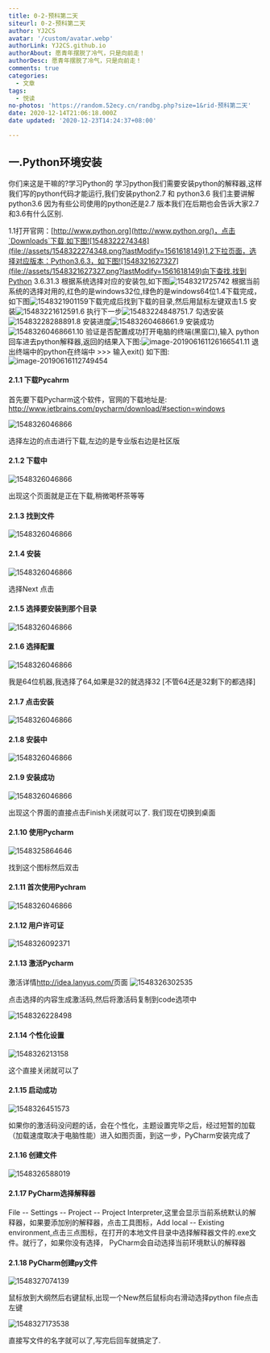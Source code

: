 ```yaml
---
title: 0-2-预科第二天
siteurl: 0-2-预科第二天
author: YJ2CS
avatar: '/custom/avatar.webp'
authorLink: YJ2CS.github.io
authorAbout: 愿青年摆脱了冷气，只是向前走！
authorDesc: 愿青年摆脱了冷气，只是向前走！
comments: true
categories:
  - 文章
tags:
  - 悦读
no-photos: 'https://random.52ecy.cn/randbg.php?size=1&rid-预科第二天'
date: 2020-12-14T21:06:18.000Z
date updated: '2020-12-23T14:24:37+08:00'

---
```


## 一.Python环境安装

你们来这是干嘛的?学习Python的 学习python我们需要安装python的解释器,这样我们写的python代码才能运行,我们安装python2.7 和 python3.6 我们主要讲解python3.6 因为有些公司使用的python还是2.7 版本我们在后期也会告诉大家2.7和3.6有什么区别.

1.1打开官网：[http://www.python.org](http://www.python.org/)，点击`Downloads`下载,如下图![1548322274348](file://assets/1548322274348.png?lastModify=1561618149)1.2下拉页面，选择对应版本：Python3.6.3，如下图![1548321627327](file://assets/1548321627327.png?lastModify=1561618149)向下查找,找到Python 3.6.31.3  根据系统选择对应的安装包,如下图![1548321725742](file://assets/1548321725742.png?lastModify=1561618149) 根据当前系统的选择对用的,红色的是windows32位,绿色的是windows64位1.4下载完成，如下图![1548321901159](file://assets/1548321901159.png?lastModify=1561618149)下载完成后找到下载的目录,然后用鼠标左键双击1.5 安装![1548322161259](file://assets/1548322161259.png?lastModify=1561618149)1.6 执行下一步![1548322484875](file://assets/1548322484875.png?lastModify=1561618149)1.7 勾选安装![1548322828889](file://assets/1548322828889.png?lastModify=1561618149)1.8 安装进度![1548326046866](1548322874729.png)1.9 安装成功![1548326046866](file://assets/1548322916218.png?lastModify=1561618149)1.10 验证是否配置成功打开电脑的终端(黑窗口),输入 python回车进去python解释器,返回的结果入下图:![image-20190616112616654](file://assets/image-20190616112616654.png?lastModify=1561618149)1.11 退出终端中的python在终端中 >>> 输入exit() 如下图:![image-20190616112749454](file://assets/image-20190616112749454.png?lastModify=1561618149)

#### 2.1.1 下载Pycahrm

首先要下载Pycharm这个软件，官网的下载地址是: <http://www.jetbrains.com/pycharm/download/#section=windows>

![1548326046866](1548323345533.png)

选择左边的点击进行下载,左边的是专业版右边是社区版

#### 2.1.2 下载中

![1548326046866](1548323468359.png)

出现这个页面就是正在下载,稍微喝杯茶等等

#### 2.1.3 找到文件

![1548326046866](1548323549172.png)

#### 2.1.4 安装

![1548326046866](1548323670347.png)

选择Next 点击

#### 2.1.5 选择要安装到那个目录

![1548326046866](1548323759816.png)

#### 2.1.6 选择配置

![1548326046866](1548323826105.png)

我是64位机器,我选择了64,如果是32的就选择32 [不管64还是32剩下的都选择]

#### 2.1.7 点击安装

![1548326046866](1548323987883.png)

#### 2.1.8 安装中

![1548326046866](1548324083914.png)

#### 2.1.9 安装成功

![1548326046866](1548324124987.png)

出现这个界面的直接点击Finish关闭就可以了. 我们现在切换到桌面

#### 2.1.10 使用Pycharm

![1548325864646](1548325864646.png)

找到这个图标然后双击

#### 2.1.11 首次使用Pychram

![1548326046866](1548326046866.png)

#### 2.1.12 用户许可证

![1548326092371](1548326092371.png)

#### 2.1.13 激活Pycharm

激活详情<http://idea.lanyus.com/>页面
![1548326302535](1548326302535.png)

点击选择的内容生成激活码,然后将激活码复制到code选项中

![1548326228498](1548326228498.png)

#### 2.1.14 个性化设置

![1548326213158](1548326213158.png)

这个直接关闭就可以了

#### 2.1.15 启动成功

![1548326451573](1548326451573.png)

如果你的激活码没问题的话，会在个性化，主题设置完毕之后，经过短暂的加载（加载速度取决于电脑性能）进入如图页面，到这一步，PyCharm安装完成了

#### 2.1.16 创建文件

![1548326588019](1548326588019.png)

#### 2.1.17 PyCharm选择解释器

File -- Settings -- Project -- Project Interpreter,这里会显示当前系统默认的解释器，如果要添加别的解释器，点击工具图标，Add local -- Existing environment,点击三点图标，在打开的本地文件目录中选择解释器文件的.exe文件。就行了，如果你没有选择， PyCharm会自动选择当前环境默认的解释器

#### 2.1.18 PyCharm创建py文件

![1548327074139](1548327074139.png)

鼠标放到大纲然后右键鼠标,出现一个New然后鼠标向右滑动选择python file点击左键

![1548327173538](1548327173538.png)

直接写文件的名字就可以了,写完后回车就搞定了.
